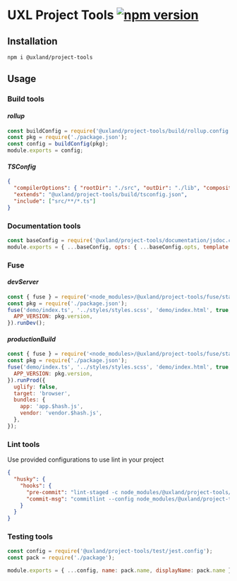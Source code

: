 # UXL Project Tools [![npm version](https://badge.fury.io/js/%40uxland%2Fproject-tools.svg)](https://badge.fury.io/js/%40uxland%2Fproject-tools)

<!-- | Build Status                                    | Statements                                    | Branches                                  | Functions                                   | Lines                               |
| ----------------------------------------------- | --------------------------------------------- | ----------------------------------------- | ------------------------------------------- | ----------------------------------- |
| ![BuildStatus](#buildstatus# 'Building Status') | ![Statements](#statements# 'Make me better!') | ![Branches](#branches# 'Make me better!') | ![Functions](#functions# 'Make me better!') | ![Lines](#lines# 'Make me better!') | -->

## Installation

`npm i @uxland/project-tools`

## Usage

### Build tools

#### _rollup_

```javascript
const buildConfig = require('@uxland/project-tools/build/rollup.config');
const pkg = require('./package.json');
const config = buildConfig(pkg);
module.exports = config;
```

#### _TSConfig_

```json
{
  "compilerOptions": { "rootDir": "./src", "outDir": "./lib", "composite": true },
  "extends": "@uxland/project-tools/build/tsconfig.json",
  "include": ["src/**/*.ts"]
}
```

### Documentation tools

```javascript
const baseConfig = require('@uxland/project-tools/documentation/jsdoc.config');
module.exports = { ...baseConfig, opts: { ...baseConfig.opts, template: <templatePath> } };
```

### Fuse

#### _devServer_

```javascript
const { fuse } = require('<node_modules>/@uxland/project-tools/fuse/start');
const pkg = require('./package.json');
fuse('demo/index.ts', '../styles/styles.scss', 'demo/index.html', true, {
  APP_VERSION: pkg.version,
}).runDev();
```

#### _productionBuild_

```javascript
const { fuse } = require('<node_modules>/@uxland/project-tools/fuse/start');
const pkg = require('./package.json');
fuse('demo/index.ts', '../styles/styles.scss', 'demo/index.html', true, {
  APP_VERSION: pkg.version,
}).runProd({
  uglify: false,
  target: 'browser',
  bundles: {
    app: 'app.$hash.js',
    vendor: 'vendor.$hash.js',
  },
});
```

### Lint tools

Use provided configurations to use lint in your project

```json
{
  "husky": {
    "hooks": {
      "pre-commit": "lint-staged -c node_modules/@uxland/project-tools/lint/lint-staged.config.js",
      "commit-msg": "commitlint --config node_modules/@uxland/project-tools/lint/commitlint.config.js -E HUSKY_GIT_PARAMS"
    }
  }
}
```

### Testing tools

```javascript
const config = require('@uxland/project-tools/test/jest.config');
const pack = require('./package');

module.exports = { ...config, name: pack.name, displayName: pack.name };
```
